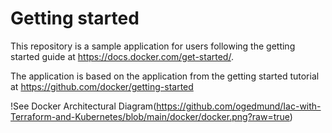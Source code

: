 # Getting started

This repository is a sample application for users following the getting started guide at https://docs.docker.com/get-started/.

The application is based on the application from the getting started tutorial at https://github.com/docker/getting-started


!See Docker Architectural Diagram(https://github.com/ogedmund/Iac-with-Terraform-and-Kubernetes/blob/main/docker/docker.png?raw=true)
